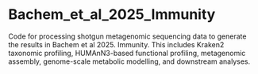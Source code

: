# Bachem_et_al_2025_Immunity
Code for processing shotgun metagenomic sequencing data to generate the results in Bachem et al 2025. Immunity. This includes Kraken2 taxonomic profiling, HUMAnN3-based functional profiling, metagenomic assembly, genome-scale metabolic modelling, and downstream analyses.
